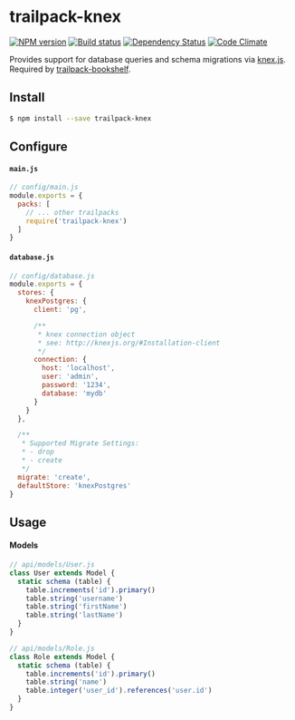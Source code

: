 # trailpack-knex

[![NPM version][npm-image]][npm-url]
[![Build status][ci-image]][ci-url]
[![Dependency Status][daviddm-image]][daviddm-url]
[![Code Climate][codeclimate-image]][codeclimate-url]

Provides support for database queries and schema migrations via [knex.js](http://knexjs.org/).
Required by [trailpack-bookshelf](https://github.com/trailsjs/trailpack-bookshelf).

## Install

```sh
$ npm install --save trailpack-knex
```

## Configure

#### `main.js`

```js
// config/main.js
module.exports = {
  packs: [
    // ... other trailpacks
    require('trailpack-knex')
  ]
}
```

#### `database.js`

```js
// config/database.js
module.exports = {
  stores: {
    knexPostgres: {
      client: 'pg',

      /**
       * knex connection object
       * see: http://knexjs.org/#Installation-client
       */
      connection: {
        host: 'localhost',
        user: 'admin',
        password: '1234',
        database: 'mydb'
      }
    }
  },

  /**
   * Supported Migrate Settings:
   * - drop
   * - create
   */
  migrate: 'create',
  defaultStore: 'knexPostgres'
}
```

## Usage

#### Models

```js
// api/models/User.js
class User extends Model {
  static schema (table) {
    table.increments('id').primary()
    table.string('username')
    table.string('firstName')
    table.string('lastName')
  }
}

// api/models/Role.js
class Role extends Model {
  static schema (table) {
    table.increments('id').primary()
    table.string('name')
    table.integer('user_id').references('user.id')
  }
}
```

[npm-image]: https://img.shields.io/npm/v/trailpack-knex.svg?style=flat-square
[npm-url]: https://npmjs.org/package/trailpack-knex
[ci-image]: https://img.shields.io/travis//trailpack-knex/master.svg?style=flat-square
[ci-url]: https://travis-ci.org//trailpack-knex
[daviddm-image]: http://img.shields.io/david//trailpack-knex.svg?style=flat-square
[daviddm-url]: https://david-dm.org//trailpack-knex
[codeclimate-image]: https://img.shields.io/codeclimate/github//trailpack-knex.svg?style=flat-square
[codeclimate-url]: https://codeclimate.com/github//trailpack-knex

